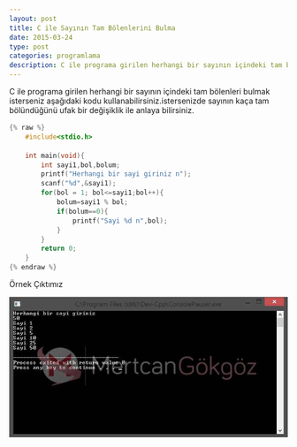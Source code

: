 ```yaml
---
layout: post
title: C ile Sayının Tam Bölenlerini Bulma
date: 2015-03-24
type: post
categories: programlama
description: C ile programa girilen herhangi bir sayının içindeki tam bölenleri bulmak isterseniz aşağıdaki kodu kullanabilirsiniz.istersenizde sayının
---
```


C ile programa girilen herhangi bir sayının içindeki tam bölenleri bulmak isterseniz aşağıdaki kodu kullanabilirsiniz.istersenizde sayının kaça tam bölündüğünü ufak bir değişiklik ile anlaya bilirsiniz.

```c
{% raw %}
    #include<stdio.h>

    int main(void){
    	int sayi1,bol,bolum;
    	printf("Herhangi bir sayi giriniz n");
    	scanf("%d",&sayi1);
    	for(bol = 1; bol<=sayi1;bol++){
    		bolum=sayi1 % bol;
    		if(bolum==0){
    			printf("Sayi %d n",bol);
    		}
    	}
    	return 0;
    }
{% endraw %}
```

Örnek Çıktımız

![ciletambolunebilmeciktisi](/assets/ciletambolunebilmeciktisi.jpg)
